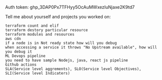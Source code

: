 Auth token: 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

Tell me about yourself and projects you worked on:

```
terraform count and elif
terraform destory particular resource
terraform modules and resources
aws cdn 
if a node is in Not ready state how will you debug
when accessing a service it throws "No Upstream available", how will you debug it
ML Devops pipeline
you need to have sample Nodejs, java, react js pipeline 
Github actions
SLA(Service level aggrements), SLO(Service level Objectives), SLI(Service level Indicaters)
```
